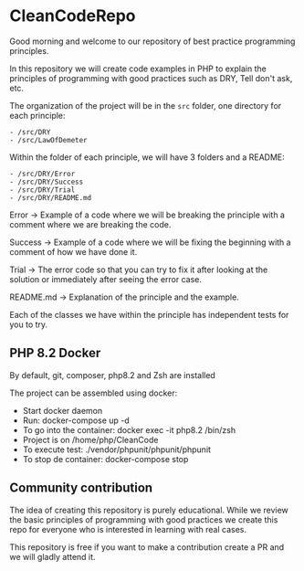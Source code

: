 # CleanCodeRepo

Good morning and welcome to our repository of best practice programming principles.

In this repository we will create code examples in PHP to explain the principles of programming with good practices such as DRY, Tell don't ask, etc.

The organization of the project will be in the ``src`` folder, one directory for each principle:

    - /src/DRY
    - /src/LawOfDemeter

Within the folder of each principle, we will have 3 folders and a README:

    - /src/DRY/Error 
    - /src/DRY/Success
    - /src/DRY/Trial
    - /src/DRY/README.md

Error -> Example of a code where we will be breaking the principle with a comment where we are breaking the code.

Success -> Example of a code where we will be fixing the beginning with a comment of how we have done it.

Trial -> The error code so that you can try to fix it after looking at the solution or immediately after seeing the error case.

README.md -> Explanation of the principle and the example.

Each of the classes we have within the principle has independent tests for you to try.

## PHP 8.2 Docker 

By default, git, composer, php8.2 and Zsh are installed

The project can be assembled using docker:
 - Start docker daemon
 - Run: docker-compose up -d
 - To go into the container: docker exec -it php8.2 /bin/zsh
 - Project is on /home/php/CleanCode
 - To execute test: ./vendor/phpunit/phpunit/phpunit
 - To stop de container: docker-compose stop

## Community contribution

The idea of creating this repository is purely educational. While we review the basic principles of programming with good practices we create this repo for everyone who is interested in learning with real cases.

This repository is free if you want to make a contribution create a PR and we will gladly attend it.